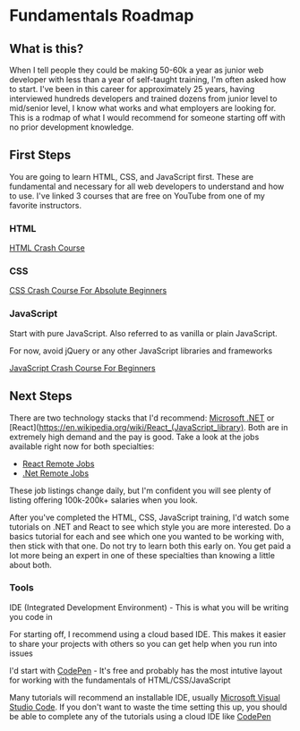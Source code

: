 # Fundamentals Roadmap 

## What is this?
When I tell people they could be making 50-60k a year as junior web developer with less than a year of self-taught training, I'm often asked how to start.  I've been in this career for approximately 25 years, having interviewed hundreds developers and trained dozens from junior level to mid/senior level, I know what works and what employers are looking for.  This is a rodmap of what I would recommend for someone starting off with no prior development knowledge.  

## First Steps
You are going to learn HTML, CSS, and JavaScript first.  These are fundamental and necessary for all web developers to understand and how to use.  I've linked 3 courses that are free on YouTube from one of my favorite instructors.

### HTML
[HTML Crash Course](https://www.youtube.com/watch?v=UB1O30fR-EE)


### CSS
[CSS Crash Course For Absolute Beginners](https://www.youtube.com/watch?v=yfoY53QXEnI)


### JavaScript
Start with pure JavaScript. Also referred to as vanilla or plain JavaScript.

For now, avoid jQuery or any other JavaScript libraries and frameworks

[JavaScript Crash Course For Beginners](https://www.youtube.com/watch?v=hdI2bqOjy3c)


## Next Steps
There are two technology stacks that I'd recommend: [Microsoft .NET](https://en.wikipedia.org/wiki/.NET_Framework) or [React](https://en.wikipedia.org/wiki/React_(JavaScript_library).  Both are in extremely high demand and the pay is good. Take a look at the jobs available right now for both specialties: 
* [React Remote Jobs](https://www.indeed.com/jobs?q=react&l=remote)
* [.Net Remote Jobs](https://www.indeed.com/jobs?q=asp%20.net&l=remote)

These job listings change daily, but I'm confident you will see plenty of listing offering 100k-200k+ salaries when you look. 

After you've completed the HTML, CSS, JavaScript training, I'd watch some tutorials on .NET and React to see which style you are more interested.  Do a basics tutorial for each and see which one you wanted to be working with, then stick with that one.  Do not try to learn both this early on.  You get paid a lot more being an expert in one of these specialties than knowing a little about both.

### Tools
IDE (Integrated Development Environment) - This is what you will be writing you code in

For starting off, I recommend using a cloud based IDE. This makes it easier to share your projects with others so you can get help when you run into issues

I'd start with [CodePen](https://codepen.io/) - It's free and probably has the most intutive layout for working with the fundamentals of HTML/CSS/JavaScript

Many tutorials will recommend an installable IDE, usually [Microsoft Visual Studio Code](https://code.visualstudio.com/).  If you don't want to waste the time setting this up, you should be able to complete any of the tutorials using a cloud IDE like [CodePen](https://codepen.io/)
